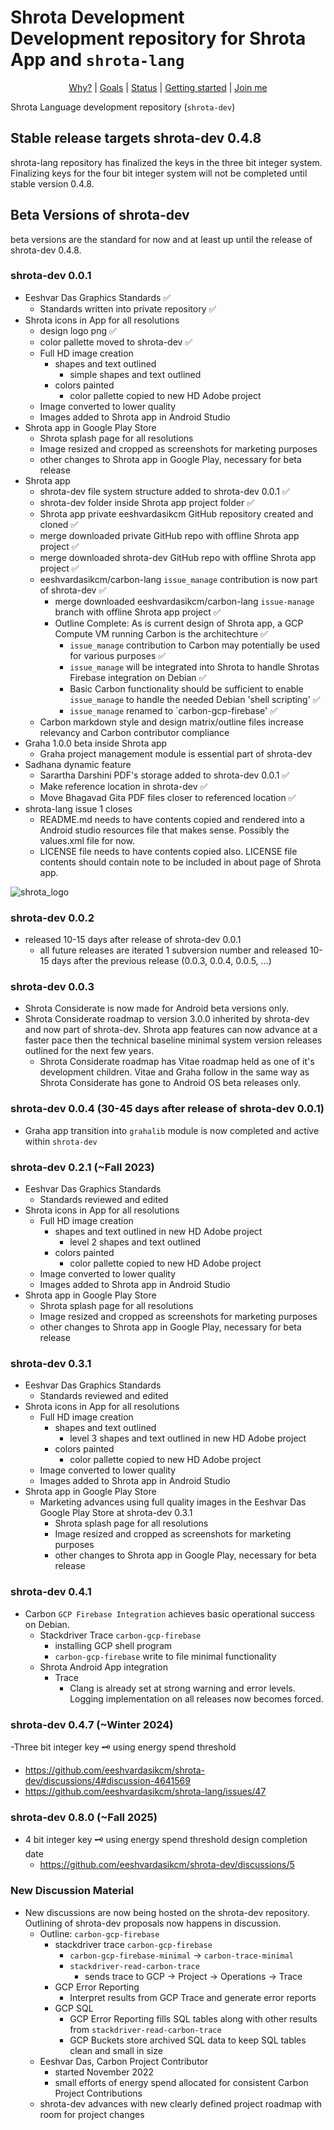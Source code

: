 # Shrota Development <br/> Development repository for Shrota App and `shrota-lang`

<!--
Copyright [2022] [Erik Douglas Ward (Eeshvar Das)]

Licensed under the Apache License, Version 2.0 (the "License");
you may not use this file except in compliance with the License.
You may obtain a copy of the License at

    http://www.apache.org/licenses/LICENSE-2.0

Unless required by applicable law or agreed to in writing, software
distributed under the License is distributed on an "AS IS" BASIS,
WITHOUT WARRANTIES OR CONDITIONS OF ANY KIND, either express or implied.
See the License for the specific language governing permissions and
limitations under the License.
-->

<p align="center">
  <a href="#why-develop-shrota">Why?</a> |
  <a href="#development-goals">Goals</a> |
  <a href="#project-status">Status</a> |
  <a href="#getting-started">Getting started</a> |
  <a href="#join-me">Join me</a>
</p>

Shrota Language development repository (`shrota-dev`)
## Stable release targets shrota-dev 0.4.8
shrota-lang repository has finalized the keys in
the three bit integer system.
Finalizing keys for the four bit integer system
will not be completed until stable version 0.4.8.
## Beta Versions of shrota-dev
beta versions are the standard for now and at least up until the release of shrota-dev 0.4.8.
### shrota-dev 0.0.1
- Eeshvar Das Graphics Standards ✅
  - Standards written into private repository ✅
- Shrota icons in App for all resolutions
  - design logo png ✅
  - color pallette moved to shrota-dev ✅
  - Full HD image creation
    - shapes and text outlined
      - simple shapes and text outlined
    - colors painted 
      - color pallette copied to new HD Adobe project
  - Image converted to lower quality
  - Images added to Shrota app in Android Studio
- Shrota app in Google Play Store 
  - Shrota splash page for all resolutions
  - Image resized and cropped as screenshots for marketing purposes
  - other changes to Shrota app in Google Play, necessary for beta release 
- Shrota app
  - shrota-dev file system structure added to shrota-dev 0.0.1 ✅
  - shrota-dev folder inside Shrota app project folder ✅
  - Shrota app private eeshvardasikcm GitHub repository created and cloned ✅
  - merge downloaded private GitHub repo with offline Shrota app project ✅
  - merge downloaded shrota-dev GitHub repo with offline Shrota app project ✅
  - eeshvardasikcm/carbon-lang `issue_manage` contribution is now part of shrota-dev ✅
    - merge downloaded eeshvardasikcm/carbon-lang `issue-manage` branch with offline Shrota app project ✅
    - Outline Complete: As is current design of Shrota app, a GCP Compute VM running Carbon is the architechture ✅
      - `issue_manage` contribution to Carbon may potentially be used for various purposes ✅
      - `issue_manage` will be integrated into Shrota to handle Shrotas Firebase integration on Debian ✅
      - Basic Carbon functionality should be sufficient to enable `issue_manage` to handle the needed Debian 'shell scripting' ✅
      - `issue_manage` renamed to `carbon-gcp-firebase' ✅
  - Carbon markdown style and design matrix/outline files increase relevancy and Carbon contributor compliance
- Graha 1.0.0 beta inside Shrota app
  - Graha project management module is essential part of shrota-dev
- Sadhana dynamic feature 
  - Sarartha Darshini PDF's storage added to shrota-dev 0.0.1 ✅
  - Make reference location in shrota-dev ✅
  - Move Bhagavad Gita PDF files closer to referenced location ✅
- shrota-lang issue 1 closes
  - README.md needs to have contents copied and rendered into a Android studio resources file that makes sense. Possibly the values.xml file for now.
  - LICENSE file needs to have contents copied also. LICENSE file contents should contain note to be included in about page of Shrota app.


![shrota_logo](https://user-images.githubusercontent.com/96601374/203567454-8ef7f8ec-af72-4e28-8d35-6097088c8567.png)

### shrota-dev 0.0.2
- released 10-15 days after release of shrota-dev 0.0.1
  - all future releases are iterated 1 subversion number and released 10-15 days after the previous release (0.0.3, 0.0.4, 0.0.5, ...)

### shrota-dev 0.0.3
- Shrota Considerate is now made for Android beta versions only.
- Shrota Considerate roadmap to version 3.0.0 inherited by shrota-dev and now part of shrota-dev. Shrota app features can now advance at a faster pace then the technical baseline minimal system version releases outlined for the next few years.
  - Shrota Considerate roadmap has Vitae roadmap held as one of it's development children. Vitae and Graha follow in the same way as Shrota Considerate has gone to Android OS beta releases only.
  
### shrota-dev 0.0.4 (30-45 days after release of shrota-dev 0.0.1)
- Graha app transition into `grahalib` module is now completed and active within `shrota-dev`

### shrota-dev 0.2.1 (~Fall 2023)
- Eeshvar Das Graphics Standards 
  - Standards reviewed and edited 
- Shrota icons in App for all resolutions
  - Full HD image creation
    - shapes and text outlined in new HD Adobe project 
      - level 2 shapes and text outlined 
    - colors painted 
      - color pallette copied to new HD Adobe project
  - Image converted to lower quality
  - Images added to Shrota app in Android Studio
- Shrota app in Google Play Store 
  - Shrota splash page for all resolutions
  - Image resized and cropped as screenshots for marketing purposes
  - other changes to Shrota app in Google Play, necessary for beta release 

### shrota-dev 0.3.1
- Eeshvar Das Graphics Standards 
  - Standards reviewed and edited 
- Shrota icons in App for all resolutions
  - Full HD image creation
    - shapes and text outlined
      - level 3 shapes and text outlined in new HD Adobe project 
    - colors painted 
      - color pallette copied to new HD Adobe project
  - Image converted to lower quality
  - Images added to Shrota app in Android Studio
- Shrota app in Google Play Store 
  - Marketing advances using full quality images in the Eeshvar Das Google Play Store at shrota-dev 0.3.1
    - Shrota splash page for all resolutions
    - Image resized and cropped as screenshots for marketing purposes
    - other changes to Shrota app in Google Play, necessary for beta release 
  
### shrota-dev 0.4.1
- Carbon `GCP Firebase Integration` achieves basic operational success on Debian.
  - Stackdriver Trace `carbon-gcp-firebase`
    - installing GCP shell program
    - `carbon-gcp-firebase` write to file minimal functionality
  - Shrota Android App integration
    - Trace
      - Clang is already set at strong warning and error levels. Logging implementation on all releases now becomes forced.
      
### shrota-dev 0.4.7 (~Winter 2024)
-Three bit integer key 🗝️ using energy spend threshold
  - https://github.com/eeshvardasikcm/shrota-dev/discussions/4#discussion-4641569
  - https://github.com/eeshvardasikcm/shrota-lang/issues/47
  
### shrota-dev 0.8.0 (~Fall 2025)
- 4 bit integer key 🗝️ using energy spend threshold design completion date
  - https://github.com/eeshvardasikcm/shrota-dev/discussions/5
  
### New Discussion Material
- New discussions are now being hosted on the shrota-dev repository. Outlining of shrota-dev proposals now happens in discussion.
  - Outline: `carbon-gcp-firebase`
    - stackdriver trace `carbon-gcp-firebase`
      - `carbon-gcp-firebase-minimal` -> `carbon-trace-minimal`
      - `stackdriver-read-carbon-trace`
          - sends trace to GCP -> Project -> Operations -> Trace
    - GCP Error Reporting
      - Interpret results from GCP Trace and generate error reports
    - GCP SQL
      - GCP Error Reporting fills SQL tables along with other results from `stackdriver-read-carbon-trace`
      - GCP Buckets store archived SQL data to keep SQL tables clean and small in size 
  - Eeshvar Das, Carbon Project Contributor 
    - started November 2022
    - small efforts of energy spend allocated for consistent Carbon Project Contributions 
  - shrota-dev advances with new clearly defined project roadmap with room for project changes 
